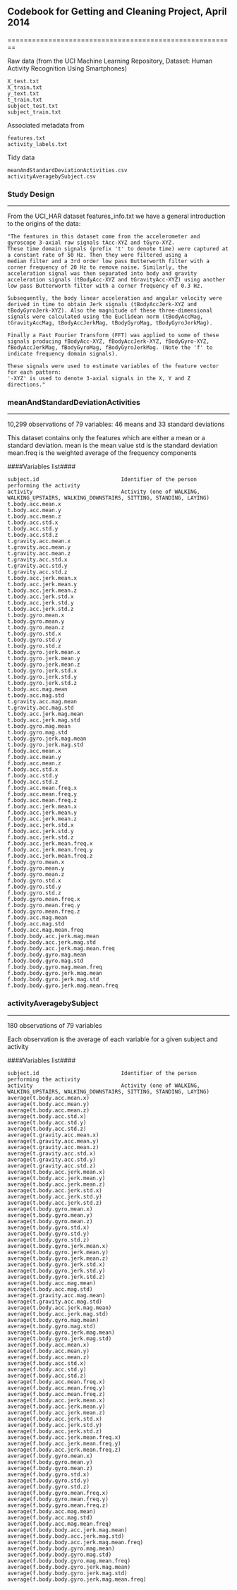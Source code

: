 ## Codebook for Getting and Cleaning Project, April 2014 ##
========================================================

Raw data (from the UCI Machine Learning Repository, Dataset: Human Activity Recognition Using Smartphones)

	X_test.txt
	X_train.txt
	y_text.txt
	t_train.txt
	subject_test.txt
	subject_train.txt

Associated metadata from

	features.txt
	activity_labels.txt


Tidy data

	meanAndStandardDeviationActivities.csv
	activityAveragebySubject.csv


### Study Design ###
--------------------

From the UCI_HAR dataset features_info.txt we have a general introduction to the origins of the data:

	"The features in this dataset come from the accelerometer and gyroscope 3-axial raw signals tAcc-XYZ and tGyro-XYZ. 
	These time domain signals (prefix 't' to denote time) were captured at a constant rate of 50 Hz. Then they were filtered using a 
	median filter and a 3rd order low pass Butterworth filter with a corner frequency of 20 Hz to remove noise. Similarly, the 
	acceleration signal was then separated into body and gravity acceleration signals (tBodyAcc-XYZ and tGravityAcc-XYZ) using another 
	low pass Butterworth filter with a corner frequency of 0.3 Hz. 

	Subsequently, the body linear acceleration and angular velocity were derived in time to obtain Jerk signals (tBodyAccJerk-XYZ and 
	tBodyGyroJerk-XYZ). Also the magnitude of these three-dimensional signals were calculated using the Euclidean norm (tBodyAccMag, 
	tGravityAccMag, tBodyAccJerkMag, tBodyGyroMag, tBodyGyroJerkMag). 

	Finally a Fast Fourier Transform (FFT) was applied to some of these signals producing fBodyAcc-XYZ, fBodyAccJerk-XYZ, fBodyGyro-XYZ, 
	fBodyAccJerkMag, fBodyGyroMag, fBodyGyroJerkMag. (Note the 'f' to indicate frequency domain signals). 

	These signals were used to estimate variables of the feature vector for each pattern:  
	'-XYZ' is used to denote 3-axial signals in the X, Y and Z directions."



### meanAndStandardDeviationActivities ###
------------------------------------------
10,299 observations of 79 variables: 46 means and 33 standard deviations

This dataset contains only the features which are either a mean or a standard deviation.
	mean is the mean value
	std is the standard deviation
	mean.freq is the weighted average of the frequency components


####Variables list####

	subject.id 							Identifier of the person performing the activity
	activity  							Activity (one of WALKING, WALKING_UPSTAIRS, WALKING_DOWNSTAIRS, SITTING, STANDING, LAYING)
	t.body.acc.mean.x
	t.body.acc.mean.y
	t.body.acc.mean.z
	t.body.acc.std.x
	t.body.acc.std.y
	t.body.acc.std.z
	t.gravity.acc.mean.x
	t.gravity.acc.mean.y
	t.gravity.acc.mean.z
	t.gravity.acc.std.x
	t.gravity.acc.std.y
	t.gravity.acc.std.z
	t.body.acc.jerk.mean.x
	t.body.acc.jerk.mean.y
	t.body.acc.jerk.mean.z
	t.body.acc.jerk.std.x
	t.body.acc.jerk.std.y
	t.body.acc.jerk.std.z
	t.body.gyro.mean.x
	t.body.gyro.mean.y
	t.body.gyro.mean.z
	t.body.gyro.std.x
	t.body.gyro.std.y
	t.body.gyro.std.z
	t.body.gyro.jerk.mean.x
	t.body.gyro.jerk.mean.y
	t.body.gyro.jerk.mean.z
	t.body.gyro.jerk.std.x
	t.body.gyro.jerk.std.y
	t.body.gyro.jerk.std.z
	t.body.acc.mag.mean
	t.body.acc.mag.std
	t.gravity.acc.mag.mean
	t.gravity.acc.mag.std
	t.body.acc.jerk.mag.mean
	t.body.acc.jerk.mag.std
	t.body.gyro.mag.mean
	t.body.gyro.mag.std
	t.body.gyro.jerk.mag.mean
	t.body.gyro.jerk.mag.std
	f.body.acc.mean.x
	f.body.acc.mean.y
	f.body.acc.mean.z
	f.body.acc.std.x
	f.body.acc.std.y
	f.body.acc.std.z
	f.body.acc.mean.freq.x
	f.body.acc.mean.freq.y
	f.body.acc.mean.freq.z
	f.body.acc.jerk.mean.x
	f.body.acc.jerk.mean.y
	f.body.acc.jerk.mean.z
	f.body.acc.jerk.std.x
	f.body.acc.jerk.std.y
	f.body.acc.jerk.std.z
	f.body.acc.jerk.mean.freq.x
	f.body.acc.jerk.mean.freq.y
	f.body.acc.jerk.mean.freq.z
	f.body.gyro.mean.x
	f.body.gyro.mean.y
	f.body.gyro.mean.z
	f.body.gyro.std.x
	f.body.gyro.std.y
	f.body.gyro.std.z
	f.body.gyro.mean.freq.x
	f.body.gyro.mean.freq.y
	f.body.gyro.mean.freq.z
	f.body.acc.mag.mean
	f.body.acc.mag.std
	f.body.acc.mag.mean.freq
	f.body.body.acc.jerk.mag.mean
	f.body.body.acc.jerk.mag.std
	f.body.body.acc.jerk.mag.mean.freq
	f.body.body.gyro.mag.mean
	f.body.body.gyro.mag.std
	f.body.body.gyro.mag.mean.freq
	f.body.body.gyro.jerk.mag.mean
	f.body.body.gyro.jerk.mag.std
	f.body.body.gyro.jerk.mag.mean.freq


### activityAveragebySubject ###
--------------------------------
180 observations of 79 variables

Each observation is the average of each variable for a given subject and activity

####Variables list####

	subject.id 							Identifier of the person performing the activity
	activity  							Activity (one of WALKING, WALKING_UPSTAIRS, WALKING_DOWNSTAIRS, SITTING, STANDING, LAYING)
	average(t.body.acc.mean.x)
	average(t.body.acc.mean.y)
	average(t.body.acc.mean.z)
	average(t.body.acc.std.x)
	average(t.body.acc.std.y)
	average(t.body.acc.std.z)
	average(t.gravity.acc.mean.x)
	average(t.gravity.acc.mean.y)
	average(t.gravity.acc.mean.z)
	average(t.gravity.acc.std.x)
	average(t.gravity.acc.std.y)
	average(t.gravity.acc.std.z)
	average(t.body.acc.jerk.mean.x)
	average(t.body.acc.jerk.mean.y)
	average(t.body.acc.jerk.mean.z)
	average(t.body.acc.jerk.std.x)
	average(t.body.acc.jerk.std.y)
	average(t.body.acc.jerk.std.z)
	average(t.body.gyro.mean.x)
	average(t.body.gyro.mean.y)
	average(t.body.gyro.mean.z)
	average(t.body.gyro.std.x)
	average(t.body.gyro.std.y)
	average(t.body.gyro.std.z)
	average(t.body.gyro.jerk.mean.x)
	average(t.body.gyro.jerk.mean.y)
	average(t.body.gyro.jerk.mean.z)
	average(t.body.gyro.jerk.std.x)
	average(t.body.gyro.jerk.std.y)
	average(t.body.gyro.jerk.std.z)
	average(t.body.acc.mag.mean)
	average(t.body.acc.mag.std)
	average(t.gravity.acc.mag.mean)
	average(t.gravity.acc.mag.std)
	average(t.body.acc.jerk.mag.mean)
	average(t.body.acc.jerk.mag.std)
	average(t.body.gyro.mag.mean)
	average(t.body.gyro.mag.std)
	average(t.body.gyro.jerk.mag.mean)
	average(t.body.gyro.jerk.mag.std)
	average(f.body.acc.mean.x)
	average(f.body.acc.mean.y)
	average(f.body.acc.mean.z)
	average(f.body.acc.std.x)
	average(f.body.acc.std.y)
	average(f.body.acc.std.z)
	average(f.body.acc.mean.freq.x)
	average(f.body.acc.mean.freq.y)
	average(f.body.acc.mean.freq.z)
	average(f.body.acc.jerk.mean.x)
	average(f.body.acc.jerk.mean.y)
	average(f.body.acc.jerk.mean.z)
	average(f.body.acc.jerk.std.x)
	average(f.body.acc.jerk.std.y)
	average(f.body.acc.jerk.std.z)
	average(f.body.acc.jerk.mean.freq.x)
	average(f.body.acc.jerk.mean.freq.y)
	average(f.body.acc.jerk.mean.freq.z)
	average(f.body.gyro.mean.x)
	average(f.body.gyro.mean.y)
	average(f.body.gyro.mean.z)
	average(f.body.gyro.std.x)
	average(f.body.gyro.std.y)
	average(f.body.gyro.std.z)
	average(f.body.gyro.mean.freq.x)
	average(f.body.gyro.mean.freq.y)
	average(f.body.gyro.mean.freq.z)
	average(f.body.acc.mag.mean)
	average(f.body.acc.mag.std)
	average(f.body.acc.mag.mean.freq)
	average(f.body.body.acc.jerk.mag.mean)
	average(f.body.body.acc.jerk.mag.std)
	average(f.body.body.acc.jerk.mag.mean.freq)
	average(f.body.body.gyro.mag.mean)
	average(f.body.body.gyro.mag.std)
	average(f.body.body.gyro.mag.mean.freq)
	average(f.body.body.gyro.jerk.mag.mean)
	average(f.body.body.gyro.jerk.mag.std)
	average(f.body.body.gyro.jerk.mag.mean.freq)
